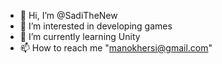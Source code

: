 - 👋 Hi, I’m @SadiTheNew
- 👀 I’m interested in developing games
- 🌱 I’m currently learning Unity
- 📫 How to reach me "manokhersi@gmail.com"

<!---
SadiTheNew/SadiTheNew is a ✨ special ✨ repository because its `README.md` (this file) appears on your GitHub profile.
You can click the Preview link to take a look at your changes.
--->
